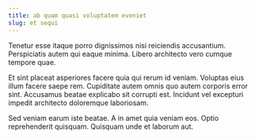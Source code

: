 ```yaml
---
title: ab quam quasi voluptatem eveniet
slug: et sequi
---
```


Tenetur esse itaque porro dignissimos nisi reiciendis accusantium. Perspiciatis autem qui eaque minima. Libero architecto vero cumque tempore quae.

Et sint placeat asperiores facere quia qui rerum id veniam. Voluptas eius illum facere saepe rem. Cupiditate autem omnis quo autem corporis error sint. Accusamus beatae explicabo sit corrupti est. Incidunt vel excepturi impedit architecto doloremque laboriosam.

Sed veniam earum iste beatae. A in amet quia veniam eos. Optio reprehenderit quisquam. Quisquam unde et laborum aut.
